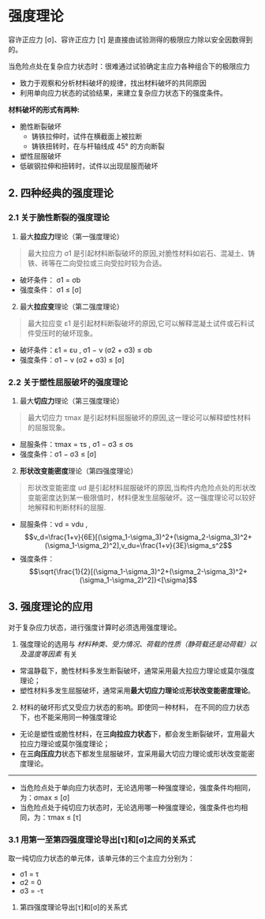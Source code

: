 # 强度理论

容许正应力 [σ]、容许正应力 [τ] 是直接由试验测得的极限应力除以安全因数得到的。

当危险点处在复杂应力状态时：很难通过试验确定主应力各种组合下的极限应力

-   致力于观察和分析材料破坏的规律，找出材料破坏的共同原因
-   利用单向应力状态的试验结果，来建立复杂应力状态下的强度条件。

**材料破坏的形式有两种:**

-   脆性断裂破坏
    -   铸铁拉伸时，试件在横截面上被拉断
    -   铸铁扭转时，在与杆轴线成 45° 的方向断裂
-   塑性屈服破坏
-   低碳钢拉伸和扭转时，试件以出现屈服而破坏

## 2. 四种经典的强度理论

### 2.1 关于脆性断裂的强度理论

1. 最大**拉应力**理论（第一强度理论）

> 最大拉应力 σ1 是引起材料断裂破坏的原因,对脆性材料如岩石、混凝土、铸铁、砖等在二向受拉或三向受拉时较为合适。

-   破坏条件： σ1 = σb
-   强度条件： σ1 ≤ [σ]

2. 最大**拉应变**理论（第二强度理论）

> 最大拉应变 ε1 是引起材料断裂破坏的原因,它可以解释混凝土试件或石料试件受压时的破坏现象。

-   破坏条件：ε1 = εu , σ1 − ν (σ2 + σ3) ≤ σb
-   强度条件：σ1 − ν (σ2 + σ3) ≤ [σ]

### 2.2 关于塑性屈服破坏的强度理论

1. 最大**切应力**理论（第三强度理论）

> 最大切应力 τmax 是引起材料屈服破坏的原因,这一理论可以解释塑性材料的屈服现象。

-   屈服条件：τmax = τs , σ1 − σ3 ≤ σs
-   强度条件：σ1 − σ3 ≤ [σ]

2. **形状改变能密度**理论（第四强度理论）

> 形状改变能密度 υd 是引起材料屈服破坏的原因,当构件内危险点处的形状改变能密度达到某一极限值时，材料便发生屈服破坏。这一强度理论可以较好地解释和判断材料的屈服.

-   屈服条件：νd = νdu , $$v_d=\frac{1+v}{6E}[(\sigma_1-\sigma_3)^2+(\sigma_2-\sigma_3)^2+(\sigma_1-\sigma_2)^2],v_du=\frac{1+v}{3E}\sigma_s^2$$
-   强度条件：$$\sqrt{\frac{1}{2}[(\sigma_1-\sigma_3)^2+(\sigma_2-\sigma_3)^2+(\sigma_1-\sigma_2)^2]}<[\sigma]$$

## 3. 强度理论的应用

对于复杂应力状态，进行强度计算时必须选用强度理论。

1. 强度理论的选用与 _材料种类、受力情况、荷载的性质（静荷载还是动荷载）以及温度等因素_ 有关

-   常温静载下，脆性材料多发生断裂破坏，通常采用最大拉应力理论或莫尔强度理论；
-   塑性材料多发生屈服破坏，通常采用**最大切应力理论**或**形状改变能密度理论**。

2. 材料的破坏形式又受应力状态的影响。即使同一种材料，
   在不同的应力状态下，也不能采用同一种强度理论

-   无论是塑性或脆性材料，在**三向拉应力状态**下，都会发生断裂破坏，宜用最大拉应力理论或莫尔强度理论；
-   在**三向压应力**状态下都发生屈服破坏，宜采用最大切应力理论或形状改变能密度理论。

---

-   当危险点处于单向应力状态时，无论选用哪一种强度理论，强度条件均相同，为：σmax ≤ [σ]
-   当危险点处于纯切应力状态时，无论选用哪一种强度理论，强度条件也均相同，为：τmax ≤ [τ]

### 3.1 用第一至第四强度理论导出[τ]和[σ]之间的关系式

取一纯切应力状态的单元体，该单元体的三个主应力分别为：

-   σ1 = τ
-   σ2 = 0
-   σ3 = -τ

1. 第四强度理论导出[τ]和[σ]的关系式
